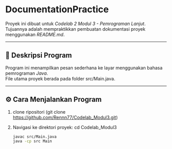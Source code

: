 # DocumentationPractice

Proyek ini dibuat untuk *Codelab 2 Modul 3 - Pemrograman Lanjut*.  
Tujuannya adalah mempraktikkan pembuatan dokumentasi proyek menggunakan *README.md*.

---

## 📖 Deskripsi Program
Program ini menampilkan pesan sederhana ke layar menggunakan bahasa pemrograman *Java*.  
File utama proyek berada pada folder src/Main.java.

---

## ⚙️ Cara Menjalankan Program

1. clone ripositori (git clone https://github.com/Rennn77/Codelab_Modul3.git)
2. Navigasi ke direktori proyek: cd Codelab_Modul3

   ```bash
   javac src/Main.java
   java -cp src Main